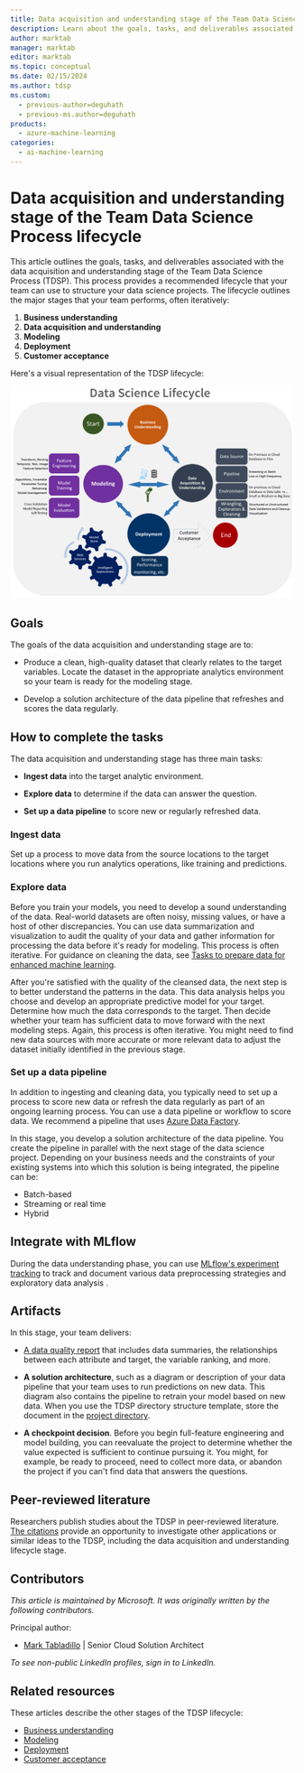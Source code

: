 ```yaml
---
title: Data acquisition and understanding stage of the Team Data Science Process lifecycle
description: Learn about the goals, tasks, and deliverables associated with the data acquisition and understanding stage of the Team Data Science Process.
author: marktab
manager: marktab
editor: marktab
ms.topic: conceptual
ms.date: 02/15/2024
ms.author: tdsp
ms.custom:
  - previous-author=deguhath
  - previous-ms.author=deguhath
products:
  - azure-machine-learning
categories:
  - ai-machine-learning
---
```

# Data acquisition and understanding stage of the Team Data Science Process lifecycle

This article outlines the goals, tasks, and deliverables associated with the data acquisition and understanding stage of the Team Data Science Process (TDSP). This process provides a recommended lifecycle that your team can use to structure your data science projects. The lifecycle outlines the major stages that your team performs, often iteratively:

1. **Business understanding**
2. **Data acquisition and understanding**
3. **Modeling**
4. **Deployment**
5. **Customer acceptance**

Here's a visual representation of the TDSP lifecycle:

[![Diagram that shows the stages of the TDSP lifecycle.](./media/lifecycle/tdsp-lifecycle2.png)](./media/lifecycle/tdsp-lifecycle2.png)

## Goals

The goals of the data acquisition and understanding stage are to:

* Produce a clean, high-quality dataset that clearly relates to the target variables. Locate the dataset in the appropriate analytics environment so your team is ready for the modeling stage.

* Develop a solution architecture of the data pipeline that refreshes and scores the data regularly.

## How to complete the tasks

The data acquisition and understanding stage has three main tasks:

* **Ingest data** into the target analytic environment.

* **Explore data** to determine if the data can answer the question.
* **Set up a data pipeline** to score new or regularly refreshed data.

### Ingest data

Set up a process to move data from the source locations to the target locations where you run analytics operations, like training and predictions.

### Explore data

Before you train your models, you need to develop a sound understanding of the data. Real-world datasets are often noisy, missing values, or have a host of other discrepancies. You can use data summarization and visualization to audit the quality of your data and gather information for processing the data before it's ready for modeling. This process is often iterative. For guidance on cleaning the data, see [Tasks to prepare data for enhanced machine learning](prepare-data.md).

After you're satisfied with the quality of the cleansed data, the next step is to better understand the patterns in the data. This data analysis helps you choose and develop an appropriate predictive model for your target. Determine how much the data corresponds to the target. Then decide whether your team has sufficient data to move forward with the next modeling steps. Again, this process is often iterative. You might need to find new data sources with more accurate or more relevant data to adjust the dataset initially identified in the previous stage.

### Set up a data pipeline

In addition to ingesting and cleaning data, you typically need to set up a process to score new data or refresh the data regularly as part of an ongoing learning process. You can use a data pipeline or workflow to score data. We recommend a pipeline that uses [Azure Data Factory](https://azure.microsoft.com/services/data-factory).

In this stage, you develop a solution architecture of the data pipeline. You create the pipeline in parallel with the next stage of the data science project. Depending on your business needs and the constraints of your existing systems into which this solution is being integrated, the pipeline can be:

* Batch-based
* Streaming or real time
* Hybrid

## Integrate with MLflow

During the data understanding phase, you can use [MLflow's experiment tracking](/azure/machine-learning/how-to-track-monitor-analyze-runs) to track and document various data preprocessing strategies and exploratory data analysis .

## Artifacts

In this stage, your team delivers:

* [A data quality report](https://github.com/Azure/Azure-TDSP-ProjectTemplate/blob/master/Docs/Data_Report/DataSummaryReport.md) that includes data summaries, the relationships between each attribute and target, the variable ranking, and more.

* **A solution architecture**, such as a diagram or description of your data pipeline that your team uses to run predictions on new data. This diagram also contains the pipeline to retrain your model based on new data. When you use the TDSP directory structure template, store the document in the [project directory](https://github.com/Azure/Azure-TDSP-ProjectTemplate/tree/master/Docs/Project).
* **A checkpoint decision**. Before you begin full-feature engineering and model building, you can reevaluate the project to determine whether the value expected is sufficient to continue pursuing it. You might, for example, be ready to proceed, need to collect more data, or abandon the project if you can't find data that answers the questions.

## Peer-reviewed literature

Researchers publish studies about the TDSP in peer-reviewed literature. [The citations](/azure/architecture/data-science-process/lifecycle#peer-reviewed-citations) provide an opportunity to investigate other applications or similar ideas to the TDSP, including the data acquisition and understanding lifecycle stage.

## Contributors

*This article is maintained by Microsoft. It was originally written by the following contributors.*

Principal author:

 - [Mark Tabladillo](https://www.linkedin.com/in/marktab) | Senior Cloud Solution Architect

*To see non-public LinkedIn profiles, sign in to LinkedIn.*

## Related resources

These articles describe the other stages of the TDSP lifecycle:

- [Business understanding](lifecycle-business-understanding.md)
- [Modeling](lifecycle-modeling.md)
- [Deployment](lifecycle-deployment.md)
- [Customer acceptance](lifecycle-acceptance.md)
